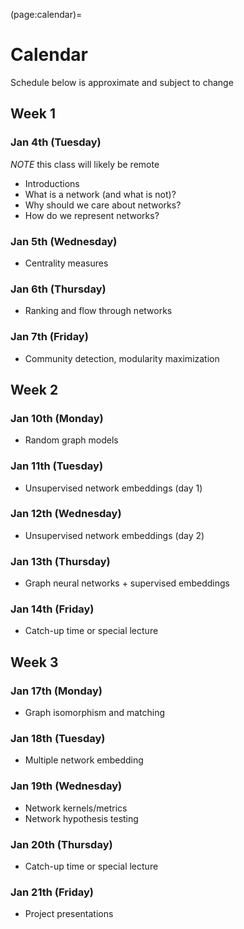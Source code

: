 (page:calendar)=
# Calendar 
Schedule below is approximate and subject to change

## Week 1
### Jan 4th (Tuesday)
*NOTE* this class will likely be remote
- Introductions
- What is a network (and what is not)?
- Why should we care about networks?
- How do we represent networks?

### Jan 5th (Wednesday)
- Centrality measures

### Jan 6th (Thursday)
- Ranking and flow through networks

### Jan 7th (Friday)
- Community detection, modularity maximization

## Week 2
### Jan 10th (Monday)
- Random graph models

### Jan 11th (Tuesday)
- Unsupervised network embeddings (day 1)

### Jan 12th (Wednesday)
- Unsupervised network embeddings (day 2)

### Jan 13th (Thursday)
- Graph neural networks + supervised embeddings

### Jan 14th (Friday)
- Catch-up time or special lecture

## Week 3
### Jan 17th (Monday)
- Graph isomorphism and matching

### Jan 18th (Tuesday)
- Multiple network embedding

### Jan 19th (Wednesday)
- Network kernels/metrics
- Network hypothesis testing

### Jan 20th (Thursday)
- Catch-up time or special lecture

### Jan 21th (Friday)
- Project presentations